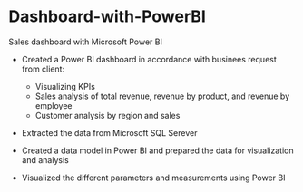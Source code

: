 # Dashboard-with-PowerBI
Sales dashboard with Microsoft Power BI

- Created a Power BI dashboard in accordance with businees request from client:
  - Visualizing KPIs    
  - Sales analysis of total revenue, revenue by product, and revenue by employee
  - Customer analysis by region and sales

- Extracted the data from Microsoft SQL Serever
- Created a data model in Power BI and prepared the data for visualization and analysis
- Visualized the different parameters and measurements using Power BI 
